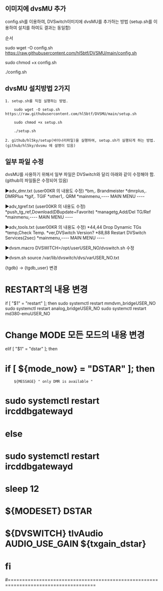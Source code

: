 ## 이미지에 dvsMU 추가
config.sh를 이용하여, DVSwitch이미지에 dvsMU를 추가하는 방법 (setup.sh를 이용하여 설치를 하여도 결과는 동일함)

순서

sudo wget -O config.sh https://raw.githubusercontent.com/hl5btf/DVSMU/main/config.sh

sudo chmod +x config.sh

./config.sh


## dvsMU 설치방법 2가지
    1. setup.sh를 직접 실행하는 방법.
    
        sudo wget -O setup.sh https://raw.githubusercontent.com/hl5btf/DVSMU/main/setup.sh
        
        sudo chmod +x setup.sh
        
        ./setup.sh
        
    2. github/hl5ky/setup(바이너리파일)을 실행하여, setup.sh가 실행되게 하는 방법. (github/hl5ky/dvsmu 에 설명이 있음)
    

## 일부 파일 수정

dvsMU를 사용하기 위해서 일부 파일은 DVSwitch와 달리 아래와 같이 수정해야 함. (github의 파일들은 수정되어 있음)

▶adv_dmr.txt (user00KR 의 내용도 수정)
*bm,.    Brandmeister
*dmrplus,.    DMRPlus
*tgif,.    TGIF
*other1,.    QRM
*mainmenu,---- MAIN MENU ----

▶adv_tgref.txt (user00KR 의 내용도 수정)
*push_tg_ref,Download(DBupdate+Favorite)
*managetg,Add/Del TG/Ref
*mainmenu,---- MAIN MENU ----

▶adv_tools.txt (user00KR 의 내용도 수정)
*44,44 Drop Dynamic TGs
*temp,Check Temp.
*ver,DVSwitch Version?
*88,88 Restart DVSwitch Services(2sec)
*mainmenu,---- MAIN MENU ----

▶dvsm.macro
DVSWITCH=/opt/userUSER_NO/dvswitch.sh 수정

▶dvsm.sh
source /var/lib/dvswitch/dvs/varUSER_NO.txt

{tgdb} -> {tgdb_user} 변경

#  RESTART의 내용 변경
if [ "$1" = "restart" ]; then
        sudo systemctl restart mmdvm_bridgeUSER_NO
        sudo systemctl restart analog_bridgeUSER_NO
        sudo systemctl restart md380-emuUSER_NO

#  Change MODE  모든 모드의 내용 변경
elif [ "$1" = "dstar" ]; then
#        if [ ${mode_now} = "DSTAR" ]; then
        ${MESSAGE} " only DMR is available "
#        sudo systemctl restart ircddbgatewayd
#        else
#        sudo systemctl restart ircddbgatewayd
#       sleep 12
#        ${MODESET} DSTAR
#        ${DVSWITCH} tlvAudio AUDIO_USE_GAIN ${txgain_dstar}
#        fi
#=====================================================================================
